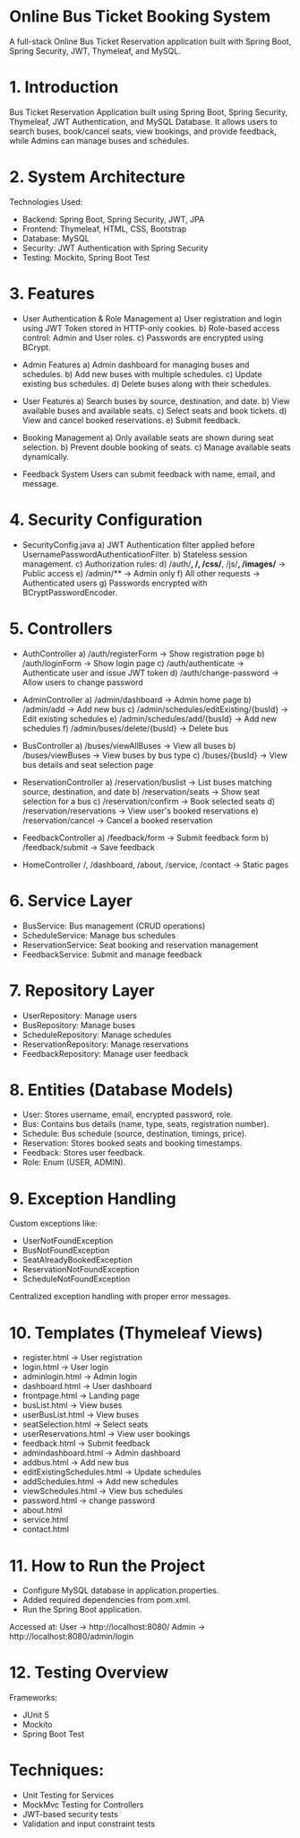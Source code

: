 # Online Bus Ticket Booking System
A full-stack Online Bus Ticket Reservation application built with Spring Boot, Spring Security, JWT, Thymeleaf, and MySQL.

# 1. Introduction
Bus Ticket Reservation Application built using Spring Boot, Spring Security, Thymeleaf, JWT Authentication, and MySQL Database.
It allows users to search buses, book/cancel seats, view bookings, and provide feedback, while Admins can manage buses and schedules.

# 2. System Architecture
Technologies Used:

* Backend: Spring Boot, Spring Security, JWT, JPA
* Frontend: Thymeleaf, HTML, CSS, Bootstrap
* Database: MySQL
* Security: JWT Authentication with Spring Security
* Testing: Mockito, Spring Boot Test

# 3. Features
* User Authentication & Role Management
a) User registration and login using JWT Token stored in HTTP-only cookies.
b) Role-based access control: Admin and User roles.
c) Passwords are encrypted using BCrypt.

* Admin Features
a) Admin dashboard for managing buses and schedules.
b) Add new buses with multiple schedules.
c) Update existing bus schedules.
d) Delete buses along with their schedules.

* User Features
a) Search buses by source, destination, and date.
b) View available buses and available seats.
c) Select seats and book tickets.
d) View and cancel booked reservations.
e) Submit feedback.

* Booking Management
a) Only available seats are shown during seat selection.
b) Prevent double booking of seats.
c) Manage available seats dynamically.

* Feedback System
Users can submit feedback with name, email, and message.

# 4. Security Configuration
* SecurityConfig.java
a) JWT Authentication filter applied before UsernamePasswordAuthenticationFilter.
b) Stateless session management.
c) Authorization rules:
d) /auth/**, /, /css/**, /js/**, /images/** → Public access
e) /admin/** → Admin only
f) All other requests → Authenticated users
g) Passwords encrypted with BCryptPasswordEncoder.

# 5. Controllers
* AuthController
a) /auth/registerForm → Show registration page
b) /auth/loginForm → Show login page
c) /auth/authenticate → Authenticate user and issue JWT token
d) /auth/change-password → Allow users to change password

* AdminController
a) /admin/dashboard → Admin home page
b) /admin/add → Add new bus
c) /admin/schedules/editExisting/{busId} → Edit existing schedules
e) /admin/schedules/add/{busId} → Add new schedules
f) /admin/buses/delete/{busId} → Delete bus

* BusController
a) /buses/viewAllBuses → View all buses
b) /buses/viewBuses → View buses by bus type
c) /buses/{busId} → View bus details and seat selection page

* ReservationController
a) /reservation/buslist → List buses matching source, destination, and date
b) /reservation/seats → Show seat selection for a bus
c) /reservation/confirm → Book selected seats
d) /reservation/reservations → View user's booked reservations
e) /reservation/cancel → Cancel a booked reservation

* FeedbackController
a) /feedback/form → Submit feedback form
b) /feedback/submit → Save feedback

* HomeController
/, /dashboard, /about, /service, /contact → Static pages

# 6. Service Layer
* BusService: Bus management (CRUD operations)
* ScheduleService: Manage bus schedules
* ReservationService: Seat booking and reservation management
* FeedbackService: Submit and manage feedback

# 7. Repository Layer
* UserRepository: Manage users
* BusRepository: Manage buses
* ScheduleRepository: Manage schedules
* ReservationRepository: Manage reservations
* FeedbackRepository: Manage user feedback

# 8. Entities (Database Models)
* User: Stores username, email, encrypted password, role.
* Bus: Contains bus details (name, type, seats, registration number).
* Schedule: Bus schedule (source, destination, timings, price).
* Reservation: Stores booked seats and booking timestamps.
* Feedback: Stores user feedback.
* Role: Enum (USER, ADMIN).

# 9. Exception Handling
Custom exceptions like:
* UserNotFoundException
* BusNotFoundException
* SeatAlreadyBookedException
* ReservationNotFoundException
* ScheduleNotFoundException

Centralized exception handling with proper error messages.

# 10. Templates (Thymeleaf Views)
* register.html → User registration
* login.html → User login
* adminlogin.html → Admin login
* dashboard.html → User dashboard
* frontpage.html → Landing page
* busList.html → View buses
* userBusList.html → View buses
* seatSelection.html → Select seats
* userReservations.html → View user bookings
* feedback.html → Submit feedback
* admindashboard.html → Admin dashboard
* addbus.html → Add new bus
* editExistingSchedules.html → Update schedules
* addSchedules.html → Add new schedules
* viewSchedules.html → View bus schedules
* password.html -> change password
* about.html
* service.html
* contact.html

# 11. How to Run the Project
* Configure MySQL database in application.properties.
* Added required dependencies from pom.xml.
* Run the Spring Boot application.

Accessed at:
User → http://localhost:8080/
Admin → http://localhost:8080/admin/login

# 12. Testing Overview
Frameworks:
* JUnit 5
* Mockito
* Spring Boot Test

# Techniques:
* Unit Testing for Services
* MockMvc Testing for Controllers
* JWT-based security tests
* Validation and input constraint tests
